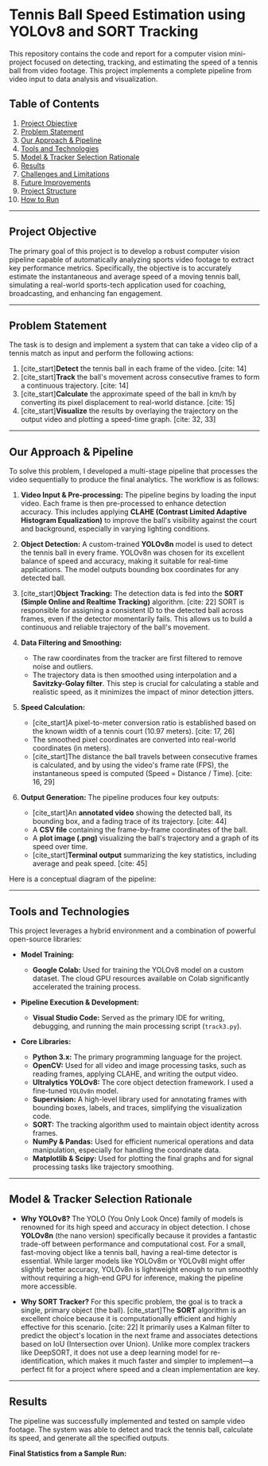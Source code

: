 # Tennis Ball Speed Estimation using YOLOv8 and SORT Tracking

This repository contains the code and report for a computer vision mini-project focused on detecting, tracking, and estimating the speed of a tennis ball from video footage. This project implements a complete pipeline from video input to data analysis and visualization.

## Table of Contents
1.  [Project Objective](#project-objective)
2.  [Problem Statement](#problem-statement)
3.  [Our Approach & Pipeline](#our-approach--pipeline)
4.  [Tools and Technologies](#tools-and-technologies)
5.  [Model & Tracker Selection Rationale](#model--tracker-selection-rationale)
6.  [Results](#results)
7.  [Challenges and Limitations](#challenges-and-limitation)
8.  [Future Improvements](#future-improvements)
9.  [Project Structure](#project-structure)
10. [How to Run](#how-to-run)

---

## Project Objective

The primary goal of this project is to develop a robust computer vision pipeline capable of automatically analyzing sports video footage to extract key performance metrics. Specifically, the objective is to accurately estimate the instantaneous and average speed of a moving tennis ball, simulating a real-world sports-tech application used for coaching, broadcasting, and enhancing fan engagement.

---

## Problem Statement

The task is to design and implement a system that can take a video clip of a tennis match as input and perform the following actions:
1.  [cite_start]**Detect** the tennis ball in each frame of the video. [cite: 14]
2.  [cite_start]**Track** the ball's movement across consecutive frames to form a continuous trajectory. [cite: 14]
3.  [cite_start]**Calculate** the approximate speed of the ball in km/h by converting its pixel displacement to real-world distance. [cite: 15]
4.  [cite_start]**Visualize** the results by overlaying the trajectory on the output video and plotting a speed-time graph. [cite: 32, 33]

---

## Our Approach & Pipeline

To solve this problem, I developed a multi-stage pipeline that processes the video sequentially to produce the final analytics. The workflow is as follows:

1.  **Video Input & Pre-processing:** The pipeline begins by loading the input video. Each frame is then pre-processed to enhance detection accuracy. This includes applying **CLAHE (Contrast Limited Adaptive Histogram Equalization)** to improve the ball's visibility against the court and background, especially in varying lighting conditions.

2.  **Object Detection:** A custom-trained **YOLOv8n** model is used to detect the tennis ball in every frame. YOLOv8n was chosen for its excellent balance of speed and accuracy, making it suitable for real-time applications. The model outputs bounding box coordinates for any detected ball.

3.  [cite_start]**Object Tracking:** The detection data is fed into the **SORT (Simple Online and Realtime Tracking)** algorithm. [cite: 22] SORT is responsible for assigning a consistent ID to the detected ball across frames, even if the detector momentarily fails. This allows us to build a continuous and reliable trajectory of the ball's movement.

4.  **Data Filtering and Smoothing:**
    * The raw coordinates from the tracker are first filtered to remove noise and outliers.
    * The trajectory data is then smoothed using interpolation and a **Savitzky-Golay filter**. This step is crucial for calculating a stable and realistic speed, as it minimizes the impact of minor detection jitters.

5.  **Speed Calculation:**
    * [cite_start]A pixel-to-meter conversion ratio is established based on the known width of a tennis court (10.97 meters). [cite: 17, 26]
    * The smoothed pixel coordinates are converted into real-world coordinates (in meters).
    * [cite_start]The distance the ball travels between consecutive frames is calculated, and by using the video's frame rate (FPS), the instantaneous speed is computed (Speed = Distance / Time). [cite: 16, 29]

6.  **Output Generation:** The pipeline produces four key outputs:
    * [cite_start]An **annotated video** showing the detected ball, its bounding box, and a fading trace of its trajectory. [cite: 44]
    * A **CSV file** containing the frame-by-frame coordinates of the ball.
    * A **plot image (.png)** visualizing the ball's trajectory and a graph of its speed over time.
    * [cite_start]**Terminal output** summarizing the key statistics, including average and peak speed. [cite: 45]

Here is a conceptual diagram of the pipeline:

---

## Tools and Technologies

This project leverages a hybrid environment and a combination of powerful open-source libraries:

* **Model Training:**
    * **Google Colab:** Used for training the YOLOv8 model on a custom dataset. The cloud GPU resources available on Colab significantly accelerated the training process.

* **Pipeline Execution & Development:**
    * **Visual Studio Code:** Served as the primary IDE for writing, debugging, and running the main processing script (`track3.py`).

* **Core Libraries:**
    * **Python 3.x:** The primary programming language for the project.
    * **OpenCV:** Used for all video and image processing tasks, such as reading frames, applying CLAHE, and writing the output video.
    * **Ultralytics YOLOv8:** The core object detection framework. I used a fine-tuned `YOLOv8n` model.
    * **Supervision:** A high-level library used for annotating frames with bounding boxes, labels, and traces, simplifying the visualization code.
    * **SORT:** The tracking algorithm used to maintain object identity across frames.
    * **NumPy & Pandas:** Used for efficient numerical operations and data manipulation, especially for handling the coordinate data.
    * **Matplotlib & Scipy:** Used for plotting the final graphs and for signal processing tasks like trajectory smoothing.

---

## Model & Tracker Selection Rationale

* **Why YOLOv8?**
    The YOLO (You Only Look Once) family of models is renowned for its high speed and accuracy in object detection. I chose **YOLOv8n** (the nano version) specifically because it provides a fantastic trade-off between performance and computational cost. For a small, fast-moving object like a tennis ball, having a real-time detector is essential. While larger models like YOLOv8m or YOLOv8l might offer slightly better accuracy, YOLOv8n is lightweight enough to run smoothly without requiring a high-end GPU for inference, making the pipeline more accessible.

* **Why SORT Tracker?**
    For this specific problem, the goal is to track a single, primary object (the ball). [cite_start]The **SORT** algorithm is an excellent choice because it is computationally efficient and highly effective for this scenario. [cite: 22] It primarily uses a Kalman filter to predict the object's location in the next frame and associates detections based on IoU (Intersection over Union). Unlike more complex trackers like DeepSORT, it does not use a deep learning model for re-identification, which makes it much faster and simpler to implement—a perfect fit for a project where speed and a clean implementation are key.

---

## Results

The pipeline was successfully implemented and tested on sample video footage. The system was able to detect and track the tennis ball, calculate its speed, and generate all the specified outputs.

**Final Statistics from a Sample Run:**
